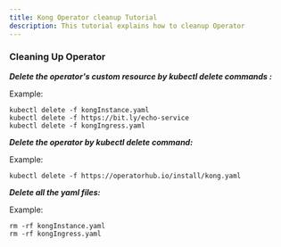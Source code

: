 ```yaml
---
title: Kong Operator cleanup Tutorial
description: This tutorial explains how to cleanup Operator
---
```



### Cleaning Up Operator



***Delete the operator's custom resource by kubectl delete commands :***

Example:
 
 ```execute
 kubectl delete -f kongInstance.yaml
 kubectl delete -f https://bit.ly/echo-service
 kubectl delete -f kongIngress.yaml 
 ```



***Delete the operator by kubectl delete command:***
 
 
 Example:
 
 ```execute
 kubectl delete -f https://operatorhub.io/install/kong.yaml
 ```
 

 
***Delete all the yaml files:***
 
 Example:
 
  ```execute
  rm -rf kongInstance.yaml
  rm -rf kongIngress.yaml
  ```
  

